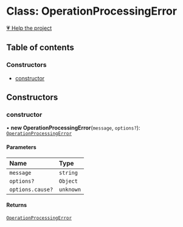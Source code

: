 # Class: OperationProcessingError

[💗 Help the project](https://github.com/sponsors/panva)

## Table of contents

### Constructors

- [constructor](OperationProcessingError.md#constructor)

## Constructors

### constructor

• **new OperationProcessingError**(`message`, `options?`): [`OperationProcessingError`](OperationProcessingError.md)

#### Parameters

| Name | Type |
| :------ | :------ |
| `message` | `string` |
| `options?` | `Object` |
| `options.cause?` | `unknown` |

#### Returns

[`OperationProcessingError`](OperationProcessingError.md)

